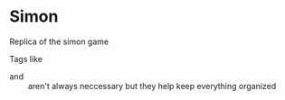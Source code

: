 # Simon
Replica of the simon game

Tags like <div> and <header> aren't always neccessary but they help keep everything organized
